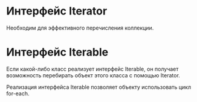 # Интерфейс Iterator
Необходим для эффективного перечисления коллекции.
# Интерфейс Iterable
Если какой-либо класс реализует интерфейс Iterable, он получает возможность перебирать объект этого класса с помощью Iterator.

Реализация интерфейса Iterable позволяет объекту использовать цикл for-each.